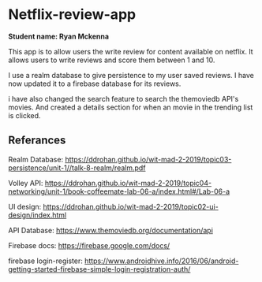 # Netflix-review-app

**Student name: Ryan Mckenna**



This app is to allow users the write review for content available on netflix. It allows users to write reviews and score them between 1 and 10.

I use a realm database to give persistence to my user saved reviews. I have now updated it to a firebase database for its reviews.

i have also changed the search feature to search the themoviedb API's movies. And created a details section for when an movie in the trending list is clicked.



##  Referances

Realm Database: https://ddrohan.github.io/wit-mad-2-2019/topic03-persistence/unit-1//talk-8-realm/realm.pdf

Volley API: https://ddrohan.github.io/wit-mad-2-2019/topic04-networking/unit-1/book-coffeemate-lab-06-a/index.html#/Lab-06-a

UI design: https://ddrohan.github.io/wit-mad-2-2019/topic02-ui-design/index.html

API Database: https://www.themoviedb.org/documentation/api

Firebase docs: https://firebase.google.com/docs/

firebase login-register: https://www.androidhive.info/2016/06/android-getting-started-firebase-simple-login-registration-auth/
